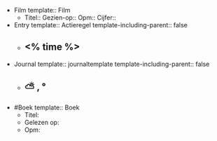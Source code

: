 - Film
  template:: Film
	- Titel:: 
	  Gezien-op:: 
	  Opm::
	  Cijfer::
- Entry
  template:: Actieregel
  template-including-parent:: false
	- ## <% time %>
- Journal
  template:: journaltemplate
  template-including-parent:: false
	- ## ⛅ , °
- #Boek
  template:: Boek
	- Titel:
	- Gelezen op:
	- Opm: